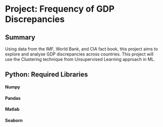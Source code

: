 # Project: Frequency of GDP Discrepancies
## Summary
Using data from the IMF, World Bank, and CIA fact book, this project aims to explore and analyse GDP discrepancies across countries. This project will use the Clustering technique from Unsupervised Learning approach in ML.
## Python: Required Libraries
#### Numpy
#### Pandas
#### Matlab
#### Seaborn
